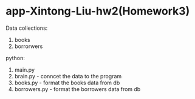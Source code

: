 # app-Xintong-Liu-hw2(Homework3)

Data collections:
1. books
2. borrorwers

python:
1. main.py 
2. brain.py - conncet the data to the program
3. books.py - format the books data from db
4. borrowers.py - format the borrowers data from db 
